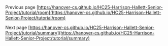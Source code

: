 Previous page [https://hanover-cs.github.io/HC25-Harrison-Hallett-Senior-Project/tutorial/room](https://hanover-cs.github.io/HC25-Harrison-Hallett-Senior-Project/tutorial/room)


Next page [https://hanover-cs.github.io/HC25-Harrison-Hallett-Senior-Project/tutorial/summary](https://hanover-cs.github.io/HC25-Harrison-Hallett-Senior-Project/tutorial/summary)
